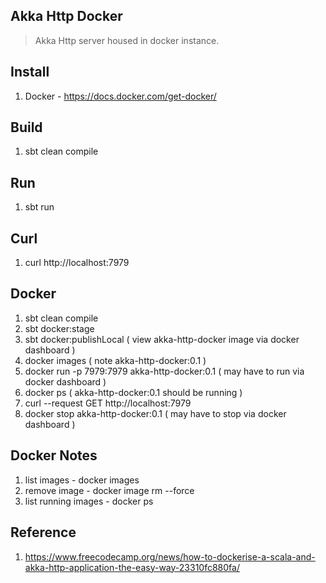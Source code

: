 Akka Http Docker
----------------
>Akka Http server housed in docker instance.

Install
-------
1. Docker - https://docs.docker.com/get-docker/

Build
-----
1. sbt clean compile

Run
---
1. sbt run

Curl
----
1. curl http://localhost:7979

Docker
------
1. sbt clean compile
2. sbt docker:stage
3. sbt docker:publishLocal ( view akka-http-docker image via docker dashboard )
4. docker images  ( note akka-http-docker:0.1 )
5. docker run -p 7979:7979 akka-http-docker:0.1  ( may have to run via docker dashboard )
6. docker ps  ( akka-http-docker:0.1 should be running )
7. curl --request GET http://localhost:7979
8. docker stop akka-http-docker:0.1  ( may have to stop via docker dashboard )

Docker Notes
------------
1. list images - docker images
2. remove image - docker image rm <image-id> --force
3. list running images - docker ps

Reference
---------
1. https://www.freecodecamp.org/news/how-to-dockerise-a-scala-and-akka-http-application-the-easy-way-23310fc880fa/
